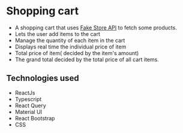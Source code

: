 # Shopping cart

- A shopping cart that uses [Fake Store API](https://fakestoreapi.com/products) to fetch some products.
- Lets the user add items to the cart
- Manage the quantity of each item in the cart
- Displays real time the individual price of item
- Total price of item( decided by the item's amount)
- The grand total decided by the total price of all cart items. 

## Technologies used

- ReactJs
- Typescript
- React Query
- Material UI
- React Bootstrap
- CSS